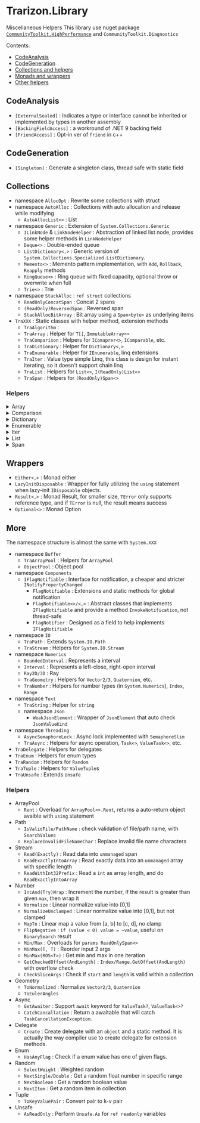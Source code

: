 ﻿# Trarizon.Library

Miscellaneous Helpers
This library use nuget package [`CommunityToolkit.HighPerformance`](https://github.com/communitytoolkit/dotnet) and `CommunityToolkit.Diagnostics` 

Contents:

- [CodeAnalysis](#CodeAnalysis)
- [CodeGeneration](#CodeGeneration)
- [Collections and helpers](#Collections)
- [Monads and wrappers](#Wrappers)
- [Other helpers](#More)

## CodeAnalysis

- `[ExternalSealed]` : Indicates a type or interface cannot be inherited or implemented by types in another assembly
- `[BackingFieldAccess]` : a workround of .NET 9 backing field
- `[FriendAccess]` : Opt-in ver of `friend` in c++

## CodeGeneration

- `[Singleton]` : Generate a singleton class, thread safe with static field

## Collections

- namespace `AllocOpt` : Rewrite some collections with struct
- namespace `AutoAlloc` : Collections with auto allocation and release while modifying
    - `AutoAllocList<>` : List
- namespace `Generic` : Extension of `System.Collections.Generic`
    - `ILinkNode` & `LinkNodeHelper` : Abstraction of linked list node, provides some helper methods in `LinkNodeHelper`
    - `Deque<>` : Double-ended queue
    - `ListDictionary<,>` : Generic version of `System.Collections.Specialized.ListDictionary`.
    - `Memento<>` : Memento pattern implementation, with `Add`, `Rollback`, `Reapply` methods
    - `RingQueue<>` : Ring queue with fixed capacity, optional throw or overwrite when full
    - `Trie<>` : Trie
- namespace `StackAlloc` : `ref struct` collections
    - `ReadOnlyConcatSpan` : Concat 2 spans
    - `(ReadOnly)ReversedSpan` : Reversed span
    - `StackAllocBitArray` : Bit array using a `Span<byte>` as underlying items
- `TraXXX` : Static classes with helper method, extension methods
    - `TraAlgorithm` : 
    - `TraArray` : Helper for `T[]`, `ImmutableArray<>`
    - `TraComparison` : Helpers for `IComaprer<>`, `IComparable`, etc.
    - `TraDictionary` : Helper for `Dictionary<,>`
    - `TraEnumerable` : Helper for `IEnumerable`, linq extensions
    - `TraIter` : Value type simple Linq, this class is design for instant iterating, so it doesn't support chain linq
    - `TraList` : Helpers for `List<>`, `I(ReadOnly)List<>`
    - `TraSpan` : Helpers for `(ReadOnly)Span<>`

### Helpers

<details>
<summary>Array</summary>

- `AsEnumerable(OrNull)` for `ImmutableArray<>` : Return underlying array as `IEnumerable<>` to avoid boxing and get performance improvements with LinQ. The BCL overloaded some linq method but not all(and my own linq extensions do not support)
- `MoveTo` : Move item on `fromIndex` to `toIndex`
- `EmptyIfDefault` for `ImmutableArray<>` : Return empty array if source is `null` 
- `TryAt` for `ImmutableArray<>`

</details>

<details>
<summary>Comparison</summary>

- `Reverse` : Reverse a `IComparer<>`

</details>

<details>
<summary>Dictionary</summary>

- `GetOrAdd`

</details>

<details>
<summary>Enumerable</summary>

- Aggregation
    - `CountsMoreThan/LessThan/AtMost/AtLeast/EqualsTo/Between` : Judge size of collection
    - `IsDistinct(By)` : Check if the collection doesn't contains duplicate element
    - `IsInOrder(By)` : Check if the elements in collection is in order
    - `MinMax(By)` : Get minimun value and maximun value in one iteration
- Creation
    - `EnumerateByWhile/NotNull` : Yield next value selected by a `Func<T, T>`, until predicate failed
- Element
    - `TryAt` : `TryXXX` version of `ElementAt`
    - `TryFirst` : `TryXXX` version of `First`
    - `TryLast` : `TryXXX` version of `Last`
    - `FirstNearToMax(By)(OrDefault)` : Find the first item has priority greater than given priority, if not found, return the first item with greatest priority
    - `TrySingle` : Returning tagged union version of `Single`
- Filtering
    - `Duplicates` : Return all elements that is not distinct in collection
    - `OfNotNull` : Filter out all `null` values
    - `TakeEvery` : Yield the values in specific interval
- Joining
    - `CatesianProduct` : Catesian product
    - `Merge` : Merge 2 sorted collections
- Mapping
    - `Adjacent` : Yield the value and its next value
    - `AggregateSelect` : `Aggregate` and returns all values in processing
    - `ChunkPair/Triple` : Returning tuple version of `Chunk`
    - `WithIndex` : Yield index and item, `Index` in .NET 9
    - `Repeat` : Repeatly enumerate the collection
- Partition
    - `OfTypeWhile` : Take values until doesn't match the given type
    - `OfTypeUntil` : Take values until reach element in given type
    - `PopFront` : Split the collection into 2 parts, the first parts is return by `out` paramter
    - `PopFirst` : Get the first element, and returns the rest elements.
- Sorting
    - `Rotate` : Split the collection into 2 parts and swap them
- ToCollections
    - `EmptyIfNull` : Return empty collection if source collection is `null`
    - `TryToNonEmptyList` : If collection is not empty, then collect items into `List<>`, in one iteration

</details>

<details>
<summary>Iter</summary>

These methods are implements for instant iteration, so all iterators are implements with `struct`,
but not implements `IEnumerable<>` or `IEnumerator`

Too lazy to implement all linqs, so I'll just implement what I have used.

All extensions methods identifiers are start with `Iter`

- Creation
    - `IterateByWhile/NotNull` : Yield next value selected by a `Func<T, T>`, until predicate failed
    - `Range` : Enumerate `int` from `start` to `end`(not include)
    - `RangeTo` : Iterate `int` from 0 to `count` with specific step
- Mapping
    - `WithIndex`
- Sorting
    - `Reverse` : `Reverse` in Linq will always cache values in collection, this won't do that because designing for instant iteration

</details>

<details>
<summary>List</summary>

- Modification
    - `RemoveAt/RemoveRange` : overload for `Index` and `Range`
    - `MoveTo` : Move item(s) on `fromIndex` to `toIndex`
- Views
    - `GetLookup` : Returns a view treating the list as a set
    - `GetSortedModifier` : Returns a view through which modifying the list will keep elements in order.

</details>

<details>
<summary>Span</summary>

- Creation
    - `As(ReadOnly)Bytes` : Convert an `unmanaged` value into bytes
- Index
    - `OffsetOf` (`DangerousOffsetOf`) : Get the index of element by pointer substraction
    - `FindLower/UppderBoundIndex` : find the lower/upper bound in a sorted span
    - `LinearSearch(FromEnd)` : Linear search, similar to `BinarySearch`, returns `~index` when not found
- Modifications
    - `MoveTo` : Move item(s) on `fromIndex` to `toIndex`
- Views
    - `AsReversed` : return `(ReadOnly)ReversedSpan` of the span

</details>

## Wrappers

- `Either<,>` : Monad either
- `LazyInitDisposable` : Wrapper for fully utilizing the `using` statement when lazy-init `IDisposable` objects.
- `Result<,>` : Monad Result, for smaller size, `TError` only supports reference type, and if `TError` is null, the result means success
- `Optional<>` : Monad Option

## More

The namespace structure is almost the same with `System.XXX`

- namespace `Buffer`
    - `TraArrayPool` : Helpers for `ArrayPool`
    - `ObjectPool` : Object pool
- namespace `Components`
    - `IFlagNotifiable` : Interface for notification, a cheaper and stricter `INotifyPropertyChanged`
        - `FlagNotifiable` : Extensions and static methods for global notification
        - `FlagNotifiable<>/<,>` : Abstract classes that implements `IFlagNotifiable` and provide a method `InvokeNotification`, not thread-safe
        - `FlagNotifier` : Designed as a field to help implements `IFlagNotifiable`
- namespace `IO`
    - `TraPath` : Extends `System.IO.Path`
    - `TraStream` : Helpers for `System.IO.Stream`
- namespace `Numerics`
    - `BoundedInterval` : Represents a interval 
    - `Interval` : Represents a left-close, right-open interval
    - `Ray2D/3D` : Ray
    - `TraGeometry` : Helpers for `Vector2/3`, `Quaternion`, etc.
    - `TraNumber` : Helpers for number types (in `System.Numerics`), `Index`, `Range`
- namespace `Text`
    - `TraString` : Helper for `string`
    - namespace `Json`
        - `WeakJsonElement` : Wrapper of `JsonElement` that auto check `JsonValueKind`
- namespace `Threading`
    - `AsyncSemaphoreLock` : Async lock implemented with `SemaphoreSlim`
    - `TraAsync` : Helpers for async operation, `Task<>`, `ValueTask<>`, etc.
- `TraDelegate` : Helpers for delegates
- `TraEnum` : Helpers for enum types
- `TraRandom` : Helpers for `Random`
- `TraTuple` : Helpers for `ValueTuple`s
- `TraUnsafe` : Extends `Unsafe`

### Helpers

- ArrayPool
    - `Rent` : Overload for `ArrayPool<>.Rent`, returns a auto-return object avaible with `using` statement
- Path
    - `IsValidFile/PathName` : check validation of file/path name, with `SearchValues`
    - `ReplaceInvalidFileNameChar` : Replace invalid file name characters
- Stream
    - `Read(Exactly)` : Read data into `unmanaged` span
    - `ReadExactlyIntoArray` : Read exactly data into an `unmanaged` array with specific length
    - `ReadWithInt32Prefix` : Read a `int` as array length, and do `ReadExactlyIntoArray`
- Number
    - `IncAnd(Try)Wrap` : Increment the number, if the result is greater than given `max`, then wrap it
    - `Normalize` : Linear normalize value into [0,1]
    - `NormalizeUnclamped` : Linear normalize value into [0,1], but not clamped
    - `MapTo` : Linear map a value from [a, b] to [c, d], no clamp
    - `FlipNegative` : `if (value < 0) value = ~value`, useful on `BinarySearch` result
    - `Min/Max` : Overloads for `params ReadOnlySpan<>`
    - `MinMax(T, T)` : Reorder input 2 args
    - `MinMax(ROS<T>)` : Get min and max in one iteration
    - `GetCheckedOffset(AndLength)` : `Index/Range.GetOffset(AndLength)` with overflow check
    - `CheckSliceArgs` : Check if `start` and `length` is valid within a collection
- Geometry
    - `ToNormalized` : Normalize `Vector2/3`, `Quaternion`
    - `ToEulerAngles`
- Async
    - `GetAwaiter` : Support `await` keyword for `ValueTask?`, `ValueTask<>?`
    - `CatchCancallation` : Return a awaitable that will catch `TaskCancellationException`.
- Delegate
    - `Create` : Create delegate with an `object` and a static method. It is actually the way compiler use to create delegate for extension methods.
- Enum
    - `HasAnyFlag` : Check if a enum value has one of given flags.
- Random
    - `SelectWeight` : Weighted random
    - `NextSingle/Double` : Get a random float number in specific range
    - `NextBoolean` : Get a random boolean value
    - `NextItem` : Get a random item in collection
- Tuple
    - `ToKeyValuePair` : Convert pair to k-v pair
- Unsafe
    - `AsReadOnly` : Perform `Unsafe.As` for `ref readonly` variables
